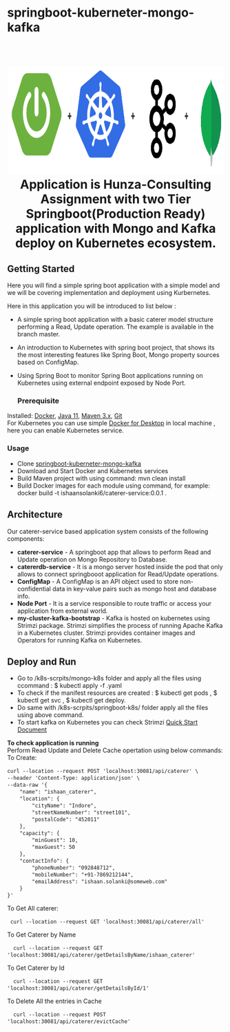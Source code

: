 # springboot-kuberneter-mongo-kafka
<h1 align="center">
  <br>
  <a><img src="images/springbootpluskubernetes.png" width="900" height="250" a>
  <br>
 Application is Hunza-Consulting Assignment with two Tier Springboot<b>(Production Ready)</b> application with Mongo and Kafka deploy on Kubernetes ecosystem.
  <br>
</h1>
  
  
## Getting Started  
Here you will find a simple spring boot application with a simple model and we will be covering implementation and deployment using Kurbernetes.
  
  Here in this application you will be introduced to list below :
* A simple spring boot application with a basic caterer model structure performing a Read, Update operation. The example is available in the branch master.
* An introduction to Kubernetes with spring boot project, that shows its the most interesting features like Spring Boot, Mongo property sources based on ConfigMap. 
* Using Spring Boot to monitor Spring Boot applications running on Kubernetes using external endpoint exposed by Node Port.
  
  ### Prerequisite
Installed: [Docker](https://www.docker.com/), [Java 11](https://www.oracle.com/technetwork/java/javase/overview/index.html), [Maven 3.x](https://maven.apache.org/install.html), [Git](https://www.digitalocean.com/community/tutorials/how-to-contribute-to-open-source-getting-started-with-git)\
For Kubernetes you can use simple [Docker for Desktop](https://www.docker.com/products/docker-desktop) in local machine , here you can enable Kubernetes service.
  
  ### Usage
* Clone [springboot-kuberneter-mongo-kafka](https://github.com/exceptionalcode/springboot-kuberneter-mongo-kafka.git)
* Download and Start Docker and Kubernetes services
* Build Maven project with using command: mvn clean install
* Build Docker images for each module using command, for example: docker build -t ishaansolanki6/caterer-service:0.0.1 .
  
## Architecture
Our caterer-service based application system consists of the following components:

* **caterer-service** - A springboot app that allows to perform Read and Update operation on Mongo Repository to Database.
* **catererdb-service** - It is a mongo server hosted inside the pod that only allows to connect springbooot application for Read/Update operations.
* **ConfigMap** - A ConfigMap is an API object used to store non-confidential data in key-value pairs such as mongo host and database info.
* **Node Port** - It is a service responsible to route traffic or access your application from external world.
* **my-cluster-kafka-bootstrap** - Kafka is hosted on kubernetes using Strimzi package. Strimzi simplifies the process of running Apache Kafka in a Kubernetes cluster. Strimzi provides container images and Operators for running Kafka on Kubernetes.
  
 ## Deploy and Run
 
 * Go to /k8s-scrpits/mongo-k8s folder and apply all the files using ccommand : $ kubectl apply -f <filename>.yaml
 * To check if the manifest resources are created : $ kubectl get pods , $ kubectl get svc , $ kubectl get deploy.
 * Do same with /k8s-scrpits/springboot-k8s/ folder apply all the files using above command.  
 * To start kafka on Kubernetes you can check Strimzi [Quick Start Document](https://strimzi.io/quickstarts/)
  
 **To check application is running**\
 Perform Read Update and Delete Cache opertation using below commands:\
 To Create:
```
curl --location --request POST 'localhost:30081/api/caterer' \
--header 'Content-Type: application/json' \
--data-raw '{
    "name": "ishaan_caterer",
    "location": {
        "cityName": "Indore",
        "streetNameNumber": "street101",
        "postalCode": "452011"
    },
    "capacity": {
        "minGuest": 10,
        "maxGuest": 50
    },
    "contactInfo": {
        "phoneNumber": "092848712",
        "mobileNumber": "+91-7869212144",
        "emailAddress": "ishaan.solanki@someweb.com"
    }
}'
```
To Get All caterer:
 ```
  curl --location --request GET 'localhost:30081/api/caterer/all'
 ```
To Get Caterer by Name
```
  curl --location --request GET 'localhost:30081/api/caterer/getDetailsByName/ishaan_caterer'
```
To Get Caterer by Id
```
  curl --location --request GET 'localhost:30081/api/caterer/getDetailsById/1'
```  
To Delete All the entries in Cache
```
  curl --location --request POST 'localhost:30081/api/caterer/evictCache'
```
  
  
